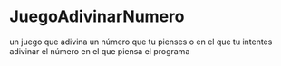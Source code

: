 # JuegoAdivinarNumero
un juego que adivina un número que tu pienses o en el que tu intentes adivinar el número en el que piensa el programa
